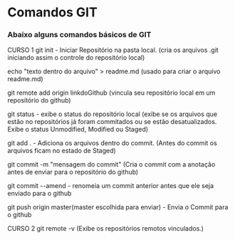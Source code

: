 # Comandos GIT
### Abaixo alguns comandos básicos de GIT

CURSO 1
git init - Iniciar Repositório na pasta local. (cria os arquivos .git iniciando assim o controle do repositório local)

echo "texto dentro do arquivo" > readme.md (usado para criar o arquivo readme.md)

git remote add origin linkdoGithub (vincula seu repositório local em um repositório do github)

git status - exibe o status do repositório local (exibe se os arquivos que estão no repositórios já foram commitados ou se estão desatualizados. Exibe o status Unmodified, Modified ou Staged)

git add . - Adiciona os arquivos dentro do commit. (Antes do commit os arquivos ficam no estado de Staged)

git commit -m "mensagem do commit" (Cria o commit com a anotação antes de enviar para o repositório do github) 

git commit --amend - renomeia um commit anterior antes que ele seja enviado para o github

git push origin master(master escolhida para enviar) - Envia o Commit para o github

CURSO 2
git remote -v (Exibe os repositórios remotos vinculados.)